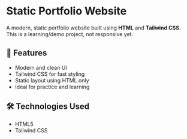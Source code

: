 # Static Portfolio Website

A modern, static portfolio website built using **HTML** and **Tailwind CSS**.  
This is a learning/demo project, not responsive yet.

## 🚀 Features

- Modern and clean UI
- Tailwind CSS for fast styling
- Static layout using HTML only
- Ideal for practice and learning

## 🛠️ Technologies Used

- HTML5
- Tailwind CSS
